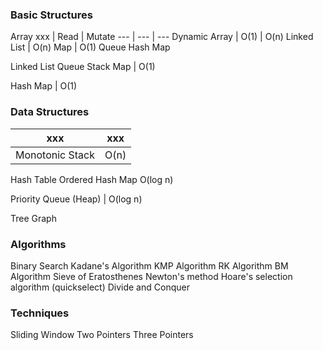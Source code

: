 ### Basic Structures

Array
xxx | Read | Mutate
--- | --- | ---
Dynamic Array | O(1) | O(n)
Linked List | O(n)
Map | O(1)
Queue
Hash Map

Linked List
Queue
Stack
Map | O(1)


Hash Map | O(1)


### Data Structures
xxx | xxx
--- | ---
Monotonic Stack | O(n)

Hash Table
Ordered Hash Map O(log n)

Priority Queue (Heap) | O(log n)

Tree
Graph

### Algorithms
Binary Search
Kadane's Algorithm
KMP Algorithm
RK Algorithm
BM Algorithm
Sieve of Eratosthenes
Newton's method
Hoare's selection algorithm (quickselect)
Divide and Conquer

### Techniques
Sliding Window
Two Pointers
Three Pointers

